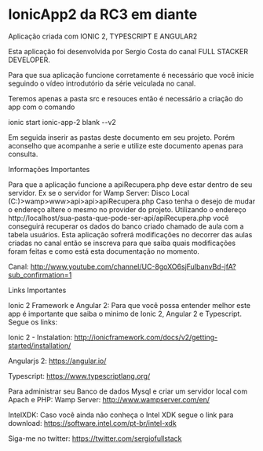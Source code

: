 IonicApp2 da RC3 em diante
==========

Aplicação criada com IONIC 2, TYPESCRIPT E ANGULAR2

Esta aplicação foi desenvolvida por Sergio Costa do canal FULL STACKER DEVELOPER.

Para que sua aplicação funcione corretamente é necessário que você inicie seguindo o vídeo introdutório da série veiculada no canal.

Teremos apenas a pasta src e resouces então é necessário a criação do app com o comando

ionic start ionic-app-2 blank --v2

Em seguida inserir as pastas deste documento em seu projeto. Porém aconselho que acompanhe a serie e utilize este documento apenas para consulta.

Informações Importantes

Para que a aplicação funcione a apiRecupera.php deve estar dentro de seu servidor. Ex se o servidor for Wamp Server: Disco Local (C:)>wamp>www>api>api>apiRecupera.php Caso tenha o desejo de mudar o endereço altere o mesmo no provider do projeto. Utilizando o endereço http://localhost/sua-pasta-que-pode-ser-api/apiRecupera.php você conseguirá recuperar os dados do banco criado chamado de aula com a tabela usuários. Esta aplicação sofrerá modificações no decorrer das aulas criadas no canal então se inscreva para que saiba quais modificações foram feitas e como está esta documentação no momento.

Canal: http://www.youtube.com/channel/UC-8goXO6sjFuIbanvBd-jfA?sub_confirmation=1

Links Importantes

Ionic 2 Framework e Angular 2: Para que você possa entender melhor este app é importante que saiba o minimo de Ionic 2, Angular 2 e Typescript. Segue os links:

Ionic 2 - Instalation: http://ionicframework.com/docs/v2/getting-started/installation/

Angularjs 2: https://angular.io/

Typescript: https://www.typescriptlang.org/

Para administrar seu Banco de dados Mysql e criar um servidor local com Apach e PHP: Wamp Server: http://www.wampserver.com/en/

IntelXDK: Caso você ainda não conheça o Intel XDK segue o link para download: https://software.intel.com/pt-br/intel-xdk

Siga-me no twitter: https://twitter.com/sergiofullstack